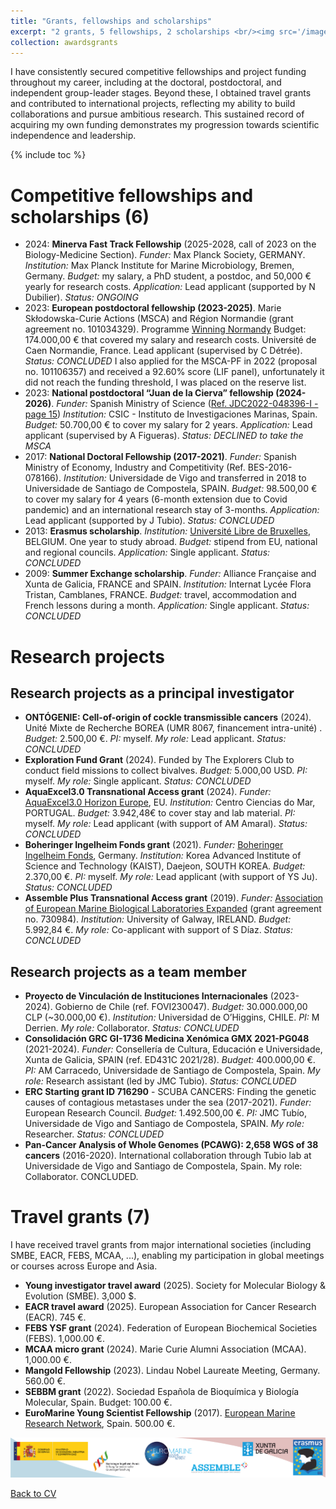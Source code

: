 ```yaml
---
title: "Grants, fellowships and scholarships"
excerpt: "2 grants, 5 fellowships, 2 scholarships <br/><img src='/images/Logos-grants_v1.png'>"
collection: awardsgrants
---
```


I have consistently secured competitive fellowships and project funding throughout my career, including at the doctoral, postdoctoral, and independent group-leader stages. Beyond these, I obtained travel grants and contributed to international projects, reflecting my ability to build collaborations and pursue ambitious research. This sustained record of acquiring my own funding demonstrates my progression towards scientific independence and leadership.

{% include toc %}  

# <i class="fa fa-university" aria-hidden="true"></i> Competitive fellowships and scholarships (6) 

* 2024:	**Minerva Fast Track Fellowship** (2025-2028, call of 2023 on the Biology-Medicine Section). _Funder:_ Max Planck Society, GERMANY. _Institution:_ Max Planck Institute for Marine Microbiology, Bremen, Germany. _Budget:_ my salary, a PhD student, a postdoc, and 50,000 € yearly for research costs. _Application:_ Lead applicant (supported by N Dubilier). _Status: ONGOING_
* 2023:	**European postdoctoral fellowship (2023-2025)**. Marie Skłodowska-Curie Actions (MSCA) and Région Normandie (grant agreement no. 101034329). Programme [Winning Normandy](https://www.normandie.fr/winningnormandy-fellowship-program) Budget: 174.000,00 € that covered my salary and research costs. Université de Caen Normandie, France. Lead applicant (supervised by C Détrée). _Status: CONCLUDED_
I also applied for the MSCA-PF in 2022 (proposal no. 101106357) and received a 92.60% score (LIF panel), unfortunately it did not reach the funding threshold, I was placed on the reserve list.
* 2023: **National postdoctoral “Juan de la Cierva” fellowship (2024-2026)**. _Funder:_ Spanish Ministry of Science ([Ref. JDC2022-048396-I - page 15](https://www.aei.gob.es/sites/default/files/convocatory_info/file/2023-09/PRP_SELECCIONADOS_RESERVAS_JDC%202022_firmada.pdf)) _Institution:_ CSIC - Instituto de Investigaciones Marinas, Spain. _Budget:_ 50.700,00 € to cover my salary for 2 years. _Application:_ Lead applicant (supervised by A Figueras). _Status: DECLINED to take the MSCA_
* 2017: **National Doctoral Fellowship (2017-2021)**.  _Funder:_ Spanish Ministry of Economy, Industry and Competitivity (Ref. BES-2016-078166). _Institution:_ Universidade de Vigo and transferred in 2018 to Universidade de Santiago de Compostela, SPAIN. _Budget:_ 98.500,00 € to cover my salary for 4 years (6-month extension due to Covid pandemic) and an international research stay of 3-months. _Application:_ Lead applicant (supported by J Tubio). _Status: CONCLUDED_
* 2013: **Erasmus scholarship**. _Institution:_ [Université Libre de Bruxelles](https://www.ulb.be/en), BELGIUM. One year to study abroad. _Budget:_ stipend from EU, national and regional councils. _Application:_ Single applicant. _Status: CONCLUDED_
* 2009: **Summer Exchange scholarship**. _Funder:_ Alliance Française and Xunta de Galicia, FRANCE and SPAIN. _Institution:_ Internat Lycée Flora Tristan, Camblanes, FRANCE. _Budget:_ travel, accommodation and French lessons during a month. _Application:_ Single applicant. _Status: CONCLUDED_

# <i class="fa fa-flask" aria-hidden="true"></i> Research projects 

## <i class="fa fa-user" aria-hidden="true"></i> Research projects as a principal investigator  

* **ONTÓGENIE: Cell-of-origin of cockle transmissible cancers** (2024). Unité Mixte de Recherche BOREA (UMR 8067, financement intra-unité) . _Budget:_ 2.500,00 €. _PI:_ myself. _My role:_ Lead applicant. _Status: CONCLUDED_
*	**Exploration Fund Grant** (2024). Funded by The Explorers Club to conduct field missions to collect bivalves. _Budget:_ 5.000,00 USD. _PI:_ myself. _My role:_ Single applicant. _Status: CONCLUDED_
*	**AquaExcel3.0 Transnational Access grant** (2024). _Funder:_ [AquaExcel3.0 Horizon Europe](https://aquaexcel.eu/), EU. _Institution:_ Centro Ciencias do Mar, PORTUGAL. _Budget:_ 3.942,48€ to cover stay and lab material. _PI:_ myself. _My role:_ Lead applicant (with support of AM Amaral). _Status: CONCLUDED_
* **Boheringer Ingelheim Fonds grant** (2021). _Funder:_ [Boheringer Ingelheim Fonds](https://www.bifonds.de/fellowships-grants/travel-grants/), Germany. _Institution:_ Korea Advanced Institute of Science and Technology (KAIST), Daejeon, SOUTH KOREA. _Budget:_ 2.370,00 €. _PI:_ myself. _My role:_ Lead applicant (with support of YS Ju). _Status: CONCLUDED_
* **Assemble Plus Transnational Access grant** (2019). _Funder:_ [Association of European Marine Biological Laboratories Expanded](http://www.assembleplus.eu/) (grant agreement no. 730984). _Institution:_ University of Galway, IRELAND. _Budget:_ 5.992,84 €. _My role:_ Co-applicant with support of S Díaz. _Status: CONCLUDED_

## <i class="fa fa-users" aria-hidden="true"></i> Research projects as a team member 

*	**Proyecto de Vinculación de Instituciones Internacionales** (2023-2024). Gobierno de Chile (ref. FOVI230047). _Budget:_ 30.000.000,00 CLP (~30.000,00 €). _Institution:_ Universidad de O’Higgins, CHILE. _PI:_ M Derrien. _My role:_ Collaborator. _Status: CONCLUDED_
* **Consolidación GRC GI-1736 Medicina Xenómica GMX 2021-PG048** (2021-2024). _Funder:_ Consellería de Cultura, Educación e Universidade, Xunta de Galicia, SPAIN (ref. ED431C 2021/28). _Budget:_ 400.000,00 €. _PI:_ AM Carracedo, Universidade de Santiago de Compostela, Spain. _My role:_ Research assistant (led by JMC Tubio). _Status: CONCLUDED_
* **ERC Starting grant ID 716290** - SCUBA CANCERS: Finding the genetic causes of contagious metastases under the sea (2017-2021). _Funder:_ European Research Council. _Budget:_ 1.492.500,00 €. _PI:_ JMC Tubío, Universidade de Vigo and Santiago de Compostela, SPAIN. _My role:_ Researcher. _Status: CONCLUDED_
* **Pan-Cancer Analysis of Whole Genomes (PCAWG): 2,658 WGS of 38 cancers** (2016-2020). International collaboration through Tubio lab at Universidade de Vigo and Santiago de Compostela, Spain. My role: Collaborator. CONCLUDED.

# <i class="fa fa-map" aria-hidden="true"></i> Travel grants (7)

I have received travel grants from major international societies (including SMBE, EACR, FEBS, MCAA, ...), enabling my participation in global meetings or courses across Europe and Asia.
* **Young investigator travel award** (2025). Society for Molecular Biology & Evolution (SMBE). 3,000 $.
* **EACR travel award** (2025). European Association for Cancer Research (EACR). 745 €.
* **FEBS YSF grant** (2024). Federation of European Biochemical Societies (FEBS). 1,000.00 €.
* **MCAA micro grant** (2024). Marie Curie Alumni Association (MCAA). 1,000.00 €. 
* **Mangold Fellowship** (2023). Lindau Nobel Laureate Meeting, Germany. 560.00 €. 
* **SEBBM grant** (2022). Sociedad Española de Bioquímica y Biología Molecular, Spain. Budget: 100.00 €. 
* **EuroMarine Young Scientist Fellowship** (2017). [European Marine Research Network](https://www.euromarinenetwork.eu/), Spain. 500.00 €. 


<img src='/images/Logos-grants_v1.png'>  

[Back to CV](https://albruzos.github.io/cv/)
